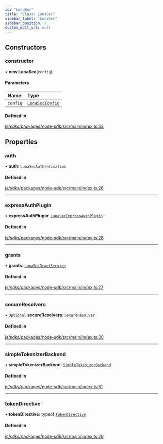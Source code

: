 ```yaml
---
id: "LunaSec"
title: "Class: LunaSec"
sidebar_label: "LunaSec"
sidebar_position: 0
custom_edit_url: null
---
```


## Constructors

### constructor

• **new LunaSec**(`config`)

#### Parameters

| Name | Type |
| :------ | :------ |
| `config` | [`LunaSecConfig`](../interfaces/LunaSecConfig.md) |

#### Defined in

[js/sdks/packages/node-sdk/src/main/index.ts:33](https://github.com/refinery-labs/lunasec-node-monorepo/blob/1458e7a/js/sdks/packages/node-sdk/src/main/index.ts#L33)

## Properties

### auth

• **auth**: `LunaSecAuthentication`

#### Defined in

[js/sdks/packages/node-sdk/src/main/index.ts:26](https://github.com/refinery-labs/lunasec-node-monorepo/blob/1458e7a/js/sdks/packages/node-sdk/src/main/index.ts#L26)

___

### expressAuthPlugin

• **expressAuthPlugin**: [`LunaSecExpressAuthPlugin`](LunaSecExpressAuthPlugin.md)

#### Defined in

[js/sdks/packages/node-sdk/src/main/index.ts:28](https://github.com/refinery-labs/lunasec-node-monorepo/blob/1458e7a/js/sdks/packages/node-sdk/src/main/index.ts#L28)

___

### grants

• **grants**: [`LunaSecGrantService`](LunaSecGrantService.md)

#### Defined in

[js/sdks/packages/node-sdk/src/main/index.ts:27](https://github.com/refinery-labs/lunasec-node-monorepo/blob/1458e7a/js/sdks/packages/node-sdk/src/main/index.ts#L27)

___

### secureResolvers

• `Optional` **secureResolvers**: [`SecureResolver`](SecureResolver.md)

#### Defined in

[js/sdks/packages/node-sdk/src/main/index.ts:30](https://github.com/refinery-labs/lunasec-node-monorepo/blob/1458e7a/js/sdks/packages/node-sdk/src/main/index.ts#L30)

___

### simpleTokenizerBackend

• **simpleTokenizerBackend**: [`SimpleTokenizerBackend`](SimpleTokenizerBackend.md)

#### Defined in

[js/sdks/packages/node-sdk/src/main/index.ts:31](https://github.com/refinery-labs/lunasec-node-monorepo/blob/1458e7a/js/sdks/packages/node-sdk/src/main/index.ts#L31)

___

### tokenDirective

• **tokenDirective**: typeof [`TokenDirective`](TokenDirective.md)

#### Defined in

[js/sdks/packages/node-sdk/src/main/index.ts:29](https://github.com/refinery-labs/lunasec-node-monorepo/blob/1458e7a/js/sdks/packages/node-sdk/src/main/index.ts#L29)
